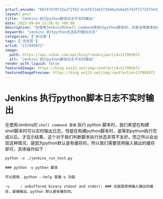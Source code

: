 ```yaml
---
arturl_encode: "68747470733a2f2f62:6c6f672e6373646e2e6e65742f71715f34323237303337332f:61727469636c652f64657461696c732f313137393935383732"
layout: post
title: "Jenkins-执行python脚本日志不实时输出"
date: 2023-09-04 13:58:42 +08:00
description: "在使用Jenkins的shell command来执行python脚本时，总是会等脚本执行完毕，最后"
keywords: "jenkins 执行python无法实时输出日志"
categories: ['未分类']
tags: ['无标签']
artid: "117995872"
image:
  path: https://api.vvhan.com/api/bing?rand=sj&artid=117995872
  alt: "Jenkins-执行python脚本日志不实时输出"
render_with_liquid: false
featuredImage: https://bing.ee123.net/img/rand?artid=117995872
featuredImagePreview: https://bing.ee123.net/img/rand?artid=117995872
---
```


# Jenkins 执行python脚本日志不实时输出

在使用Jenkins的
`shell command 里面`
执行 python 脚本时，我们希望在构建shell脚本时可以实时输出日志，但是在构建python脚本时，是等到python执行完成以后，才显示结果，这个对于我们判断脚本执行状态非常不友好。而之所以会出现这种情况，是因为python默认是有缓存的，所以我们需要禁用输入输出的缓存即可，具体操作如下：

```
python -u ./jenkins_run_test.py

### python -u python 脚本

可以使用. python --help 查看-u 功能

-u     : unbuffered binary stdout and stderr; ### 也就是禁用输入输出的缓存，直接输出。python 默认是有缓存的。
```